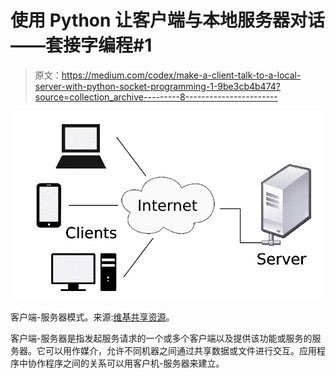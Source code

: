 # 使用 Python 让客户端与本地服务器对话——套接字编程#1

> 原文：<https://medium.com/codex/make-a-client-talk-to-a-local-server-with-python-socket-programming-1-9be3cb4b474?source=collection_archive---------8----------------------->

![](img/e535c6d1556cf49d6e5da73bec267b7c.png)

客户端-服务器模式。来源:[维基共享资源](https://en.wikipedia.org/wiki/File:Client-server-model.svg)。

客户端-服务器是指发起服务请求的一个或多个客户端以及提供该功能或服务的服务器。它可以用作媒介，允许不同机器之间通过共享数据或文件进行交互。应用程序中协作程序之间的关系可以用客户机-服务器来建立。
